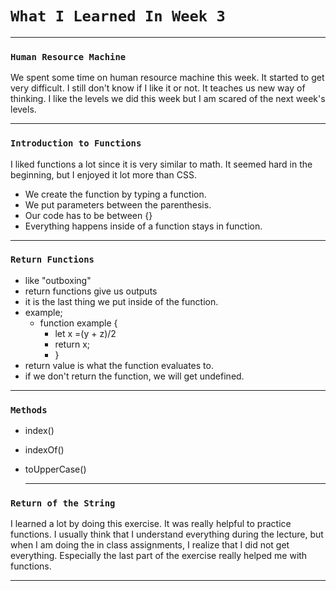 # `What I Learned In Week 3`
----


### `Human Resource Machine`
We spent some time on human resource machine this week. It started to get very difficult. I still don't know if I like it or not. It teaches us new way of thinking. I like the levels we did this week but I am scared of the next week's levels. 

---

### `Introduction to Functions`
I liked functions a lot since it is very similar to math. It seemed hard in the beginning, but I enjoyed it lot more than CSS.
* We create the function by typing a function.
* We put parameters between the parenthesis.
* Our code has to be between  {} 
* Everything happens inside of a function stays in function.
  
---


### `Return Functions`
* like "outboxing"
* return functions give us outputs
* it is the last thing we put inside of the function.
* example;
  * function example {
    * let x =(y + z)/2 
    * return x; 
    * }
* return value is what the function evaluates to.
* if we don't return the function, we will get undefined.

----

### `Methods`
* index()
* indexOf()
* toUpperCase() 
 
  ---

### `Return of the String`
I learned a lot by doing this exercise. It was really helpful to practice functions. I usually think that I understand everything during the lecture, but when I am doing the in class assignments, I realize that I did not get everything. Especially the last part of the exercise really helped me with functions.

---

